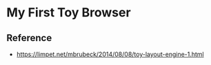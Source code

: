 # My First Toy Browser

## Reference

- https://limpet.net/mbrubeck/2014/08/08/toy-layout-engine-1.html
